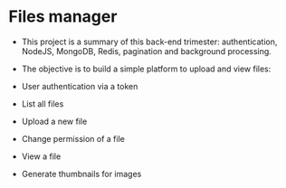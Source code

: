 <h1> Files manager </h1>

- This project is a summary of this back-end trimester: authentication, NodeJS, MongoDB, Redis, pagination and background processing.

- The objective is to build a simple platform to upload and view files:

- User authentication via a token
- List all files
- Upload a new file
- Change permission of a file
- View a file
- Generate thumbnails for images
